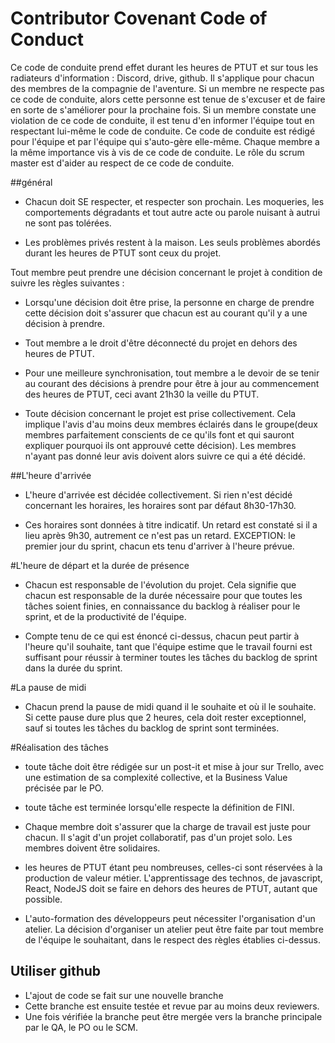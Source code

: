 # Contributor Covenant Code of Conduct

Ce code de conduite prend effet durant les heures de PTUT et sur tous les radiateurs d'information : Discord, drive, github. Il s'applique pour chacun des membres de la compagnie de l'aventure. Si un membre ne respecte pas ce code de conduite, alors cette personne est tenue de s'excuser et de faire en sorte de s'améliorer pour la prochaine fois. 
Si un membre constate une violation de ce code de conduite, il est tenu d'en informer l'équipe tout en respectant lui-même le code de conduite. 
Ce code de conduite est rédigé pour l'équipe et par l'équipe qui s'auto-gère 
elle-même. 
Chaque membre a la même importance vis à vis de ce code de conduite.
Le rôle du scrum master est d'aider au respect de ce code de conduite.

##général

- Chacun doit SE respecter, et respecter son prochain. Les moqueries, les comportements dégradants et tout autre acte ou parole nuisant à autrui ne sont pas tolérées.  

- Les problèmes privés restent à la maison. Les seuls problèmes abordés durant les heures de PTUT sont ceux du projet. 

Tout membre peut prendre une décision concernant le projet à condition de suivre les règles suivantes :

- Lorsqu'une décision doit être prise, la personne en charge de prendre cette décision doit s'assurer que chacun est au courant qu'il y a une décision à prendre.

- Tout membre a le droit d'être déconnecté du projet en dehors des heures de PTUT. 

- Pour une meilleure synchronisation, tout membre a le devoir de se tenir au courant des décisions à prendre pour être à jour au commencement des heures de PTUT, ceci avant 21h30 la veille du PTUT.

- Toute décision concernant le projet est prise collectivement. Cela implique l'avis d'au moins deux membres éclairés dans le groupe(deux membres parfaitement conscients de ce qu'ils font et qui sauront expliquer pourquoi ils ont approuvé cette décision). Les membres n'ayant pas donné leur avis doivent alors suivre ce qui a été décidé.

##L'heure d'arrivée
- L'heure d'arrivée est décidée collectivement. Si rien n'est décidé concernant les horaires, les horaires sont par défaut 8h30-17h30.

- Ces horaires sont données à titre indicatif. Un retard est constaté si il a lieu après 9h30, autrement ce n'est pas un retard. EXCEPTION: le premier jour du sprint, chacun ets tenu d'arriver à l'heure prévue.

#L'heure de départ et la durée de présence
- Chacun est responsable de l'évolution du projet. Cela signifie que chacun est responsable de la durée nécessaire pour que toutes les tâches soient finies, en connaissance du backlog à réaliser pour le sprint, et de la productivité de l'équipe. 

- Compte tenu de ce qui est énoncé ci-dessus, chacun peut partir à l'heure qu'il souhaite, tant que l'équipe estime que le travail fourni est suffisant pour réussir à terminer toutes les tâches du backlog de sprint dans la durée du sprint.

#La pause de midi

- Chacun prend la pause de midi quand il le souhaite et où il le souhaite. Si cette pause dure plus que 2 heures, cela doit rester exceptionnel, sauf si toutes les tâches du backlog de sprint sont terminées.

#Réalisation des tâches

- toute tâche doit être rédigée sur un post-it et mise à jour sur Trello, avec une estimation de sa complexité collective, et la Business Value précisée par le PO.

- toute tâche est terminée lorsqu'elle respecte la définition de FINI.

- Chaque membre doit s'assurer que la charge de travail est juste pour chacun. Il s'agit d'un projet collaboratif, pas d'un projet solo. Les membres doivent être solidaires.

- les heures de PTUT étant peu nombreuses, celles-ci sont réservées à la production de valeur métier. L'apprentissage des technos, de javascript, React, NodeJS doit se faire en dehors des heures de PTUT, autant que possible. 

- L'auto-formation des développeurs peut nécessiter l'organisation d'un atelier. La décision d'organiser un atelier peut être faite par tout membre de l'équipe le souhaitant, dans le respect des règles établies ci-dessus.

## Utiliser github

- L'ajout de code se fait sur une nouvelle branche
- Cette branche est ensuite testée et revue par au moins deux reviewers.
- Une fois vérifiée la branche peut être mergée vers la branche principale par le QA, le PO ou le SCM.
